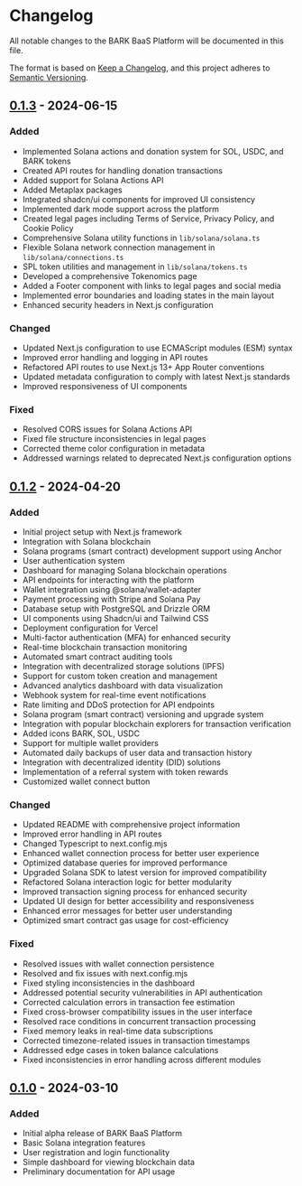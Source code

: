 # Changelog

All notable changes to the BARK BaaS Platform will be documented in this file.

The format is based on [Keep a Changelog](https://keepachangelog.com/en/1.0.0/),
and this project adheres to [Semantic Versioning](https://semver.org/spec/v2.0.0.html).

## [0.1.3] - 2024-06-15

### Added
- Implemented Solana actions and donation system for SOL, USDC, and BARK tokens
- Created API routes for handling donation transactions
- Added support for Solana Actions API
- Added Metaplax packages
- Integrated shadcn/ui components for improved UI consistency
- Implemented dark mode support across the platform
- Created legal pages including Terms of Service, Privacy Policy, and Cookie Policy
- Comprehensive Solana utility functions in `lib/solana/solana.ts`
- Flexible Solana network connection management in `lib/solana/connections.ts`
- SPL token utilities and management in `lib/solana/tokens.ts`
- Developed a comprehensive Tokenomics page
- Added a Footer component with links to legal pages and social media
- Implemented error boundaries and loading states in the main layout
- Enhanced security headers in Next.js configuration

### Changed
- Updated Next.js configuration to use ECMAScript modules (ESM) syntax
- Improved error handling and logging in API routes
- Refactored API routes to use Next.js 13+ App Router conventions
- Updated metadata configuration to comply with latest Next.js standards
- Improved responsiveness of UI components

### Fixed
- Resolved CORS issues for Solana Actions API
- Fixed file structure inconsistencies in legal pages
- Corrected theme color configuration in metadata
- Addressed warnings related to deprecated Next.js configuration options

## [0.1.2] - 2024-04-20

### Added
- Initial project setup with Next.js framework
- Integration with Solana blockchain
- Solana programs (smart contract) development support using Anchor
- User authentication system
- Dashboard for managing Solana blockchain operations
- API endpoints for interacting with the platform
- Wallet integration using @solana/wallet-adapter
- Payment processing with Stripe and Solana Pay
- Database setup with PostgreSQL and Drizzle ORM
- UI components using Shadcn/ui and Tailwind CSS
- Deployment configuration for Vercel
- Multi-factor authentication (MFA) for enhanced security
- Real-time blockchain transaction monitoring
- Automated smart contract auditing tools
- Integration with decentralized storage solutions (IPFS)
- Support for custom token creation and management
- Advanced analytics dashboard with data visualization
- Webhook system for real-time event notifications
- Rate limiting and DDoS protection for API endpoints
- Solana program (smart contract) versioning and upgrade system
- Integration with popular blockchain explorers for transaction verification
- Added icons BARK, SOL, USDC
- Support for multiple wallet providers
- Automated daily backups of user data and transaction history
- Integration with decentralized identity (DID) solutions
- Implementation of a referral system with token rewards
- Customized wallet connect button

### Changed
- Updated README with comprehensive project information
- Improved error handling in API routes
- Changed Typescript to next.config.mjs
- Enhanced wallet connection process for better user experience
- Optimized database queries for improved performance
- Upgraded Solana SDK to latest version for improved compatibility
- Refactored Solana interaction logic for better modularity
- Improved transaction signing process for enhanced security
- Updated UI design for better accessibility and responsiveness
- Enhanced error messages for better user understanding
- Optimized smart contract gas usage for cost-efficiency

### Fixed
- Resolved issues with wallet connection persistence
- Resolved and fix issues with next.config.mjs
- Fixed styling inconsistencies in the dashboard
- Addressed potential security vulnerabilities in API authentication
- Corrected calculation errors in transaction fee estimation
- Fixed cross-browser compatibility issues in the user interface
- Resolved race conditions in concurrent transaction processing
- Fixed memory leaks in real-time data subscriptions
- Corrected timezone-related issues in transaction timestamps
- Addressed edge cases in token balance calculations
- Fixed inconsistencies in error handling across different modules

## [0.1.0] - 2024-03-10

### Added
- Initial alpha release of BARK BaaS Platform
- Basic Solana integration features
- User registration and login functionality
- Simple dashboard for viewing blockchain data
- Preliminary documentation for API usage

[Unreleased]: https://github.com/barkprotocol/baas-platform/compare/v0.1.3...HEAD
[0.1.3]: https://github.com/barkprotocol/baas-platform/compare/v0.1.2...v0.1.3
[0.1.2]: https://github.com/barkprotocol/baas-platform/compare/v0.1.0...v0.1.2
[0.1.0]: https://github.com/barkprotocol/baas-platform/releases/tag/v0.1.0